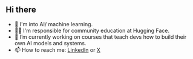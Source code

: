 ## Hi there 

- 👋 I'm into AI/ machine learning.
- 🧑‍🏫 I'm responsible for community education at Hugging Face.
- 🔭 I’m currently working on courses that teach devs how to build their own AI models and systems.
- 📫 How to reach me: [LinkedIn](https://www.linkedin.com/in/ben-burtenshaw/) or [X](https://x.com/ben_burtenshaw)

